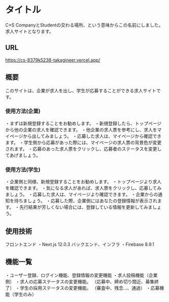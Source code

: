 # タイトル
C×S
CompanyとStudentの交わる場所、という意味からこの名前にしました。
求人サイトとなります。


## URL
https://cs-8379k5238-takagineer.vercel.app/

## 概要
このサイトは、企業が求人を出し、学生が応募することができる求人サイトです。

### 使用方法(企業)
・まずは新規登録することをお勧めします。
・新規登録したら、トップページから他の企業の求人を確認できます。
・他企業の求人票を参考にし、求人をマイページから出してみましょう。
・応募した求人は、マイページから確認できます。
・学生側から応募があった際には、マイページの求人票の背景色が変更されます。
・応募のあった求人票をクリックし、応募者のステータスを変更してあげましょう。

### 使用方法(学生)
・企業側と同様、新規登録することをお勧めします。
・トップページより求人を確認できます。
・気になる求人があれば、求人票をクリックし、応募してみましょう。
・応募した求人は、マイページより確認できます。
・企業からの通知を待ちましょう。
・応募した際、企業側にはあなたの登録情報が表示されます。
・先行結果が芳しくない場合には、登録している情報を更新してみましょう。

## 使用技術
フロントエンド
・Next.js 12.0.3
バックエンド、インフラ
・Firebase 8.9.1

## 機能一覧
・ユーザー登録、ログイン機能、登録情報の変更機能
・求人投稿機能（企業側）
・求人の応募ステータスの変更機能。
（応募中、締め切り間近、募集終了）
・学生の採用ステータスの変更機能。
（審査中、残念...、通過）
・応募機能（学生のみ）